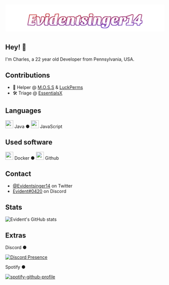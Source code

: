 <h1 align="center">
  <img src="https://raw.githubusercontent.com/Evidentsinger14/evidentsinger14/master/Evidentsinger14.svg" alt="Evidentsinger14" />
</h1>

## Hey! 👋
I'm Charles, a 22 year old Developer from Pennsylvania, USA.

## Contributions
- 🥔 Helper @ [M.O.S.S](https://github.com/MinecraftOSS) & [LuckPerms](https://github.com/LuckPerms)
- 🛠️ Triage @ [EssentialsX](https://github.com/EssentialsX/)

## Languages
<img src="https://cdn.jsdelivr.net/gh/devicons/devicon/icons/java/java-original.svg"  height="25" width="25"/> Java ● <img src="https://cdn.jsdelivr.net/gh/devicons/devicon/icons/javascript/javascript-original.svg" height="25" width="25"/> JavaScript

## Used software
<img src="https://cdn.jsdelivr.net/gh/devicons/devicon/icons/docker/docker-plain-wordmark.svg" height="25" width="25"/> Docker ● <img src="https://cdn.jsdelivr.net/gh/devicons/devicon/icons/github/github-original.svg" height="25" width="25"/> Github

## Contact
- [@Evidentsinger14](https://twitter.com/Evidentsinger14) on Twitter
- [Evident#0420](https://discord.com/users/412070526081695744) on Discord

## Stats
![Evident's GitHub stats](https://github-readme-stats.vercel.app/api?username=Evidentsinger14&theme=midnight-purple&show_icons=true)


## Extras
Discord ●

[![Discord Presence](https://lanyard.cnrad.dev/api/412070526081695744)](https://discord.com/users/412070526081695744)

Spotify ●

[![spotify-github-profile](https://spotify-github-profile.vercel.app/api/view?uid=31qj5wcex56tb5mun5sreo5x7cte&cover_image=true&theme=novatorem&background_color=121212&interchange=false&bar_color=53b14f&bar_color_cover=false)](https://spotify-github-profile.vercel.app/api/view?uid=31qj5wcex56tb5mun5sreo5x7cte&redirect=true)
